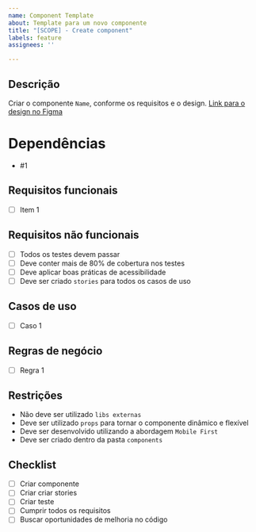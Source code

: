 ```yaml
---
name: Component Template
about: Template para um novo componente
title: "[SCOPE] - Create component"
labels: feature
assignees: ''

---
```


## Descrição
Criar o componente `Name`, conforme os requisitos e o design. [Link para o design no Figma](http://example.com)

# Dependências
- #1

## Requisitos funcionais
- [ ] Item 1

## Requisitos não funcionais
- [ ] Todos os testes devem passar
- [ ] Deve conter mais de 80% de cobertura nos testes
- [ ] Deve aplicar boas práticas de acessibilidade 
- [ ] Deve ser criado `stories` para todos os casos de uso

## Casos de uso
- [ ] Caso 1

## Regras de negócio
- [ ] Regra 1

## Restrições
- Não deve ser utilizado `libs externas`
- Deve ser utilizado `props` para tornar o componente dinâmico e flexível
- Deve ser desenvolvido utilizando a abordagem `Mobile First`
- Deve ser criado dentro da pasta `components`

## Checklist
- [ ] Criar componente
- [ ] Criar criar stories
- [ ] Criar teste
- [ ] Cumprir todos os requisitos
- [ ] Buscar oportunidades de melhoria no código
